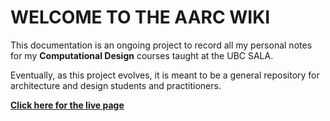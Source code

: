 # WELCOME TO THE AARC WIKI

This documentation is an ongoing project to record all my personal notes for my **Computational Design** courses taught at the UBC SALA.

Eventually, as this project evolves, it is meant to be a general repository for architecture and design students and practitioners.

**[Click here for the live page](https://aarcthom.github.io/aarc-wiki/gh/interface/)**
